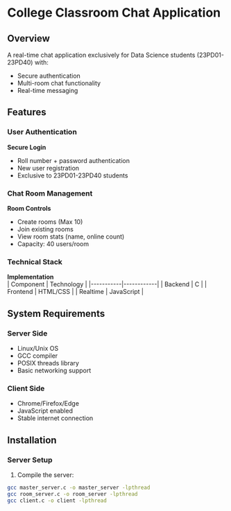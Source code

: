 # College Classroom Chat Application

## Overview
A real-time chat application exclusively for Data Science students (23PD01-23PD40) with:
- Secure authentication
- Multi-room chat functionality
- Real-time messaging

## Features

### User Authentication
**Secure Login**  
- Roll number + password authentication
- New user registration
- Exclusive to 23PD01-23PD40 students

### Chat Room Management
**Room Controls**  
- Create rooms (Max 10)
- Join existing rooms
- View room stats (name, online count)
- Capacity: 40 users/room

### Technical Stack
**Implementation**  
| Component | Technology |
|-----------|------------|
| Backend   | C          |
| Frontend  | HTML/CSS   |
| Realtime  | JavaScript |

## System Requirements

### Server Side
- Linux/Unix OS
- GCC compiler
- POSIX threads library
- Basic networking support

### Client Side
- Chrome/Firefox/Edge
- JavaScript enabled
- Stable internet connection

## Installation

### Server Setup
1. Compile the server:
```bash
gcc master_server.c -o master_server -lpthread
gcc room_server.c -o room_server -lpthread
gcc client.c -o client -lpthread
